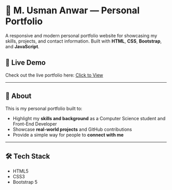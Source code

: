 # 💼 M. Usman Anwar — Personal Portfolio

A responsive and modern personal portfolio website for showcasing my skills, projects, and contact information. Built with **HTML**, **CSS**, **Bootstrap**, and **JavaScript**.

## 🔗 Live Demo

Check out the live portfolio here: [Click to View](https://usmananwar12.github.io/portfolio/)

---

## 📌 About

This is my personal portfolio built to:
- Highlight my **skills and background** as a Computer Science student and Front-End Developer
- Showcase **real-world projects** and GitHub contributions
- Provide a simple way for people to **connect with me**

---

## 🛠️ Tech Stack

- HTML5
- CSS3
- Bootstrap 5

